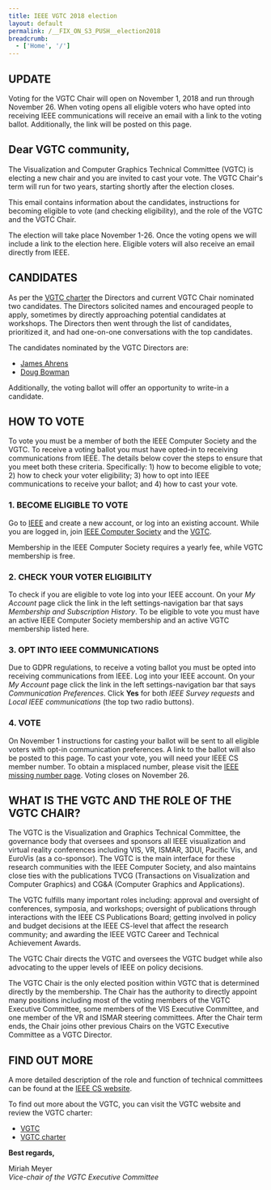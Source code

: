 ```yaml
---
title: IEEE VGTC 2018 election
layout: default
permalink: /__FIX_ON_S3_PUSH__election2018
breadcrumb:
  - ['Home', '/']
---
```


## UPDATE 
Voting for the VGTC Chair will open on November 1, 2018 and run through November 26. When voting opens all eligible voters who have opted into receiving IEEE communications will receive an email with a link to the voting ballot. Additionally, the link will be posted on this page.



## Dear VGTC community,

The Visualization and Computer Graphics Technical Committee (VGTC) is electing a new chair and you are invited to cast your vote. The VGTC  Chair's term will run for two years, starting shortly after the election closes.

This email contains information about the candidates, instructions for becoming eligible to vote (and checking eligibility), and the role of the VGTC and the VGTC Chair.

The election will take place November 1-26. Once the voting opens we will include a link to the election here. Eligible voters will also receive an email directly from IEEE.

## CANDIDATES

As per the [VGTC charter](http://vgtc.org/content/charter) the Directors and current VGTC Chair nominated two candidates. The Directors solicited names and encouraged people to apply, sometimes by directly approaching potential candidates at workshops. The Directors then went through the list of candidates, prioritized it, and had one-on-one conversations with the top candidates.

The candidates nominated by the VGTC Directors are:

* [James Ahrens](/election2018/james-ahrens-statement)
* [Doug Bowman](/election2018/doug-bowman-statement)

Additionally, the voting ballot will offer an opportunity to write-in a candidate.

## HOW TO VOTE

To vote you must be a member of both the IEEE Computer Society and the VGTC. To receive a voting ballot you must have opted-in to receiving communications from IEEE. The details below cover the steps to ensure that you meet both these criteria. Specifically: 1) how to become eligible to vote; 2) how to check your voter eligibility; 3) how to opt into IEEE communications to receive your ballot; and 4) how to cast your vote.

### 1. BECOME ELIGIBLE TO VOTE

Go to [IEEE](https://www.ieee.org) and create a new account, or log into an existing account. While you are logged in, join [IEEE Computer Society](https://www.ieee.org/membership-catalog/productdetail/showProductDetailPage.html?product=MEMC016) and the [VGTC](https://www.ieee.org/membership-catalog/productdetail/showProductDetailPage.html?product=CMYVG731).

Membership in the IEEE Computer Society requires a yearly fee, while VGTC membership is free.

### 2. CHECK YOUR VOTER ELIGIBILITY

To check if you are eligible to vote log into your IEEE account. On your *My Account* page click the link in the left settings-navigation bar that says *Membership and Subscription History*. To be eligible to vote you must have an active IEEE Computer Society membership and an active VGTC membership listed here.

### 3. OPT INTO IEEE COMMUNICATIONS

Due to GDPR regulations, to receive a voting ballot you must be opted into receiving communications from IEEE. Log into your IEEE account. On your *My Account* page click the link in the left settings-navigation bar that says *Communication Preferences*. Click **Yes** for both *IEEE Survey requests* and *Local IEEE communications* (the top two radio buttons). 

### 4. VOTE

On November 1 instructions for casting your ballot will be sent to all eligible voters with opt-in communication preferences. A link to the ballot will also be posted to this page. To cast your vote, you will need your IEEE CS member number. To obtain a misplaced number, please visit the [IEEE missing number page](https://bit.ly/2pchkET). Voting closes on November 26.

## WHAT IS THE VGTC AND THE ROLE OF THE VGTC CHAIR?

The VGTC is the Visualization and Graphics Technical Committee, the governance body that oversees and sponsors all IEEE visualization and virtual reality conferences including VIS, VR, ISMAR, 3DUI, Pacific Vis, and EuroVis (as a co-sponsor). The VGTC is the main interface for these research communities with the IEEE Computer Society, and also maintains close ties with the publications TVCG (Transactions on Visualization and Computer Graphics) and CG&A (Computer Graphics and Applications). 

The VGTC fulfills many important roles including: approval and oversight of conferences, symposia, and workshops; oversight of publications through interactions with the IEEE CS Publications Board; getting involved in policy and budget decisions at the IEEE CS-level that affect the research community; and awarding the IEEE VGTC Career and Technical Achievement Awards.

The VGTC Chair directs the VGTC and oversees the VGTC budget while also advocating to the upper levels of IEEE on policy decisions. 

The VGTC Chair is the only elected position within VGTC that is determined directly by the membership. The Chair has the authority to directly appoint many positions including most of the voting members of the VGTC Executive Committee, some members of the VIS Executive Committee, and one member of the VR and ISMAR steering committees. After the Chair term ends, the Chair joins other previous Chairs on the VGTC Executive Committee as a VGTC Director. 

## FIND OUT MORE

A more detailed description of the role and function of technical committees can be found at the [IEEE CS website](https://bit.ly/2pflrAk). 

To find out more about the VGTC, you can visit the VGTC website and review the VGTC charter:

* [VGTC](http://vgtc.org)
* [VGTC charter](http://vgtc.org/content/charter)

**Best regards,**

Miriah Meyer<br/>
*Vice-chair of the VGTC Executive Committee*



